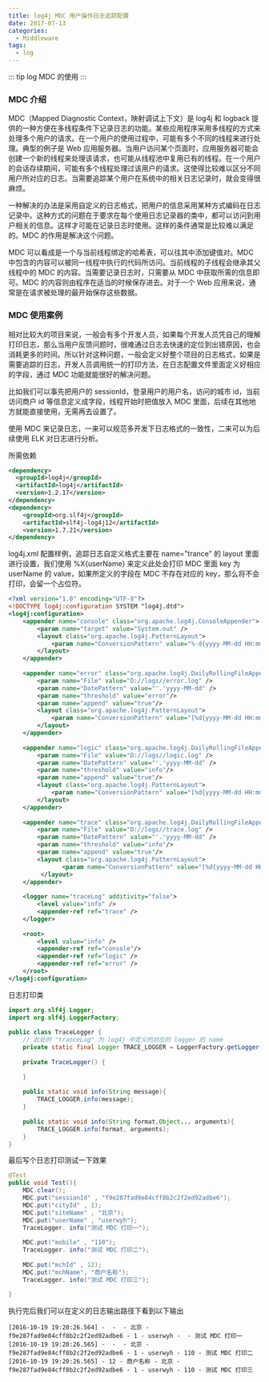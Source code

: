 ```yaml
---
title: log4j MDC 用户操作日志追踪配置
date: 2017-07-13
categories:
  - Middleware
tags: 
  - log
---
```


::: tip
log MDC 的使用
:::

<!-- more -->

### MDC 介绍

MDC（Mapped Diagnostic Context，映射调试上下文）是 log4j 和 logback 提供的一种方便在多线程条件下记录日志的功能。某些应用程序采用多线程的方式来处理多个用户的请求。在一个用户的使用过程中，可能有多个不同的线程来进行处理。典型的例子是 Web 应用服务器。当用户访问某个页面时，应用服务器可能会创建一个新的线程来处理该请求，也可能从线程池中复用已有的线程。在一个用户的会话存续期间，可能有多个线程处理过该用户的请求。这使得比较难以区分不同用户所对应的日志。当需要追踪某个用户在系统中的相关日志记录时，就会变得很麻烦。

一种解决的办法是采用自定义的日志格式，把用户的信息采用某种方式编码在日志记录中。这种方式的问题在于要求在每个使用日志记录器的类中，都可以访问到用户相关的信息。这样才可能在记录日志时使用。这样的条件通常是比较难以满足的。MDC 的作用是解决这个问题。

MDC 可以看成是一个与当前线程绑定的哈希表，可以往其中添加键值对。MDC 中包含的内容可以被同一线程中执行的代码所访问。当前线程的子线程会继承其父线程中的 MDC 的内容。当需要记录日志时，只需要从 MDC 中获取所需的信息即可。MDC 的内容则由程序在适当的时候保存进去。对于一个 Web 应用来说，通常是在请求被处理的最开始保存这些数据。

### MDC 使用案例

相对比较大的项目来说，一般会有多个开发人员，如果每个开发人员凭自己的理解打印日志，那么当用户反馈问题时，很难通过日志去快速的定位到出错原因，也会消耗更多的时间。所以针对这种问题，一般会定义好整个项目的日志格式，如果是需要追踪的日志，开发人员调用统一的打印方法，在日志配置文件里面定义好相应的字段，通过 MDC 功能就能很好的解决问题。

比如我们可以事先把用户的 sessionId，登录用户的用户名，访问的城市 id，当前访问商户 id 等信息定义成字段，线程开始时把值放入 MDC 里面，后续在其他地方就能直接使用，无需再去设置了。

使用 MDC 来记录日志，一来可以规范多开发下日志格式的一致性，二来可以为后续使用 ELK 对日志进行分析。

所需依赖 

```xml
<dependency>  
  <groupId>log4j</groupId>  
  <artifactId>log4j</artifactId>  
  <version>1.2.17</version>  
</dependency>  
<dependency>  
    <groupId>org.slf4j</groupId>  
    <artifactId>slf4j-log4j12</artifactId>  
    <version>1.7.21</version>  
</dependency>   
```

log4j.xml 配置样例，追踪日志自定义格式主要在 name="trance" 的 layout 里面进行设置，我们使用 %X{userName} 来定义此处会打印 MDC 里面 key 为 userName 的 value，如果所定义的字段在 MDC 不存在对应的 key，那么将不会打印，会留一个占位符。

```xml
<?xml version="1.0" encoding="UTF-8"?>  
<!DOCTYPE log4j:configuration SYSTEM "log4j.dtd">  
<log4j:configuration>  
    <appender name="console" class="org.apache.log4j.ConsoleAppender">  
        <param name="target" value="System.out" />  
        <layout class="org.apache.log4j.PatternLayout">  
            <param name="ConversionPattern" value="%-d{yyyy-MM-dd HH:mm:ss.SSS} %-6p%c:%L %x - %m%n" />  
        </layout>  
    </appender>  
  
    <appender name="error" class="org.apache.log4j.DailyRollingFileAppender">  
        <param name="File" value="D://logs//error.log" />  
        <param name="DatePattern" value="'.'yyyy-MM-dd" />  
        <param name="threshold" value="error"/>  
        <param name="append" value="true"/>  
        <layout class="org.apache.log4j.PatternLayout">  
            <param name="ConversionPattern" value="[%d{yyyy-MM-dd HH:mm:ss.SSS}] %-6p%c:%L - %m%n" />  
        </layout>  
    </appender>  
  
    <appender name="logic" class="org.apache.log4j.DailyRollingFileAppender">  
        <param name="File" value="D://logs//logic.log" />  
        <param name="DatePattern" value="'.'yyyy-MM-dd" />  
        <param name="threshold" value="info"/>  
        <param name="append" value="true"/>  
        <layout class="org.apache.log4j.PatternLayout">  
            <param name="ConversionPattern" value="[%d{yyyy-MM-dd HH:mm:ss.SSS}] %-6p%c:%L - %m%n" />  
        </layout>  
    </appender>  
  
    <appender name="trace" class="org.apache.log4j.DailyRollingFileAppender">  
        <param name="File" value="D://logs//trace.log" />  
        <param name="DatePattern" value="'.'yyyy-MM-dd" />  
        <param name="threshold" value="info"/>  
        <param name="append" value="true"/>  
        <layout class="org.apache.log4j.PatternLayout">  
               <param name="ConversionPattern" value="[%d{yyyy-MM-dd HH:mm:ss.SSS}] - %X{mchId} - %X{mchName} - %X{siteName} - %X{sessionId} - %X{cityId} - %X{userName} - %X{mobile} - %m%n" />  
         </layout>  
    </appender>  
  
    <logger name="traceLog" additivity="false">  
        <level value="info" />  
        <appender-ref ref="trace" />  
    </logger>  
  
    <root>  
        <level value="info" />  
        <appender-ref ref="console"/>  
        <appender-ref ref="logic" />  
        <appender-ref ref="error" />  
    </root>  
</log4j:configuration>  
```

日志打印类

```java
import org.slf4j.Logger;  
import org.slf4j.LoggerFactory;  
  
public class TraceLogger {  
    // 此处的 "tranceLog" 为 log4j 中定义的对应的 logger 的 name  
    private static final Logger TRACE_LOGGER = LoggerFactory.getLogger("traceLog");  
  
    private TraceLogger() {  
          
    }  
    
    public static void info(String message){  
        TRACE_LOGGER.info(message);  
    }  
  
    public static void info(String format,Object... arguments){  
        TRACE_LOGGER.info(format, arguments);  
    }  
}  
```

最后写个日志打印测试一下效果


```java
@Test  
public void Test(){  
    MDC.clear();  
    MDC.put("sessionId" , "f9e287fad9e84cff8b2c2f2ed92adbe6");  
    MDC.put("cityId" , 1);  
    MDC.put("siteName" , "北京");  
    MDC.put("userName" , "userwyh");  
    TraceLogger. info("测试 MDC 打印一");  
           
    MDC.put("mobile" , "110");  
    TraceLogger. info("测试 MDC 打印二");  
           
    MDC.put("mchId" , 12);  
    MDC.put("mchName", "商户名称");  
    TraceLogger. info("测试 MDC 打印三");  
           
}  
```

执行完后我们可以在定义的日志输出路径下看到以下输出

```
[2016-10-19 19:20:26.564] -  -  - 北京 - f9e287fad9e84cff8b2c2f2ed92adbe6 - 1 - userwyh -  - 测试 MDC 打印一  
[2016-10-19 19:20:26.565] -  -  - 北京 - f9e287fad9e84cff8b2c2f2ed92adbe6 - 1 - userwyh - 110 - 测试 MDC 打印二  
[2016-10-19 19:20:26.565] - 12 - 商户名称 - 北京 - f9e287fad9e84cff8b2c2f2ed92adbe6 - 1 - userwyh - 110 - 测试 MDC 打印三  
```